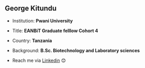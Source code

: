## George Kitundu
* Institution: **Pwani University**

* Title: **EANBiT Graduate felllow Cohort 4**

* Country: **Tanzania**

* Background: **B.Sc. Biotechnology and Laboratory sciences**



* Reach me via [Linkedin](https://www.linkedin.com/in/george-kitundu-28291a14b?lipi=urn%3Ali%3Apage%3Ad_flagship3_profile_view_base_contact_details%3BIAnFLZAQTEuzdbT5TfcsFA%3D%3D) :blush:
